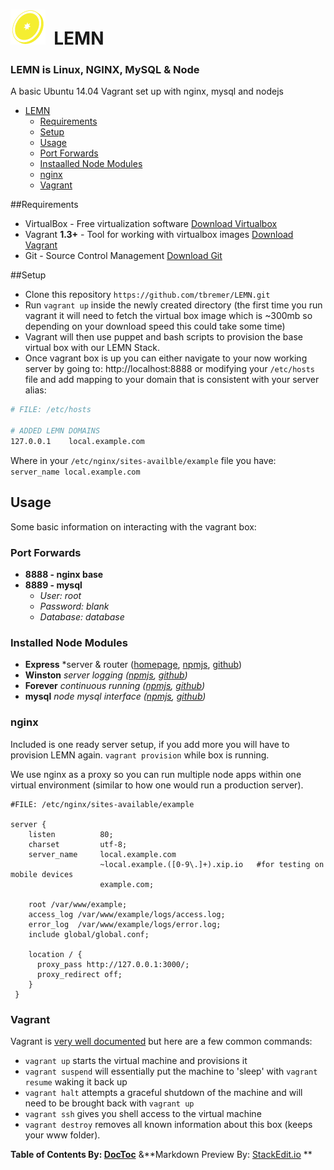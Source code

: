![LEMN](www/example/app/assets/images/logo-56.png)&nbsp;&nbsp;LEMN
==================================================================

### **LEMN is Linux, NGINX, MySQL & Node**

A basic Ubuntu 14.04 Vagrant set up with nginx, mysql and nodejs

-	[LEMN](#lemn)
	-	[Requirements](#requirements)
	-	[Setup](#setup)
	-	[Usage](#usage)
	-	[Port Forwards](#port-forwards)
	-	[Instaalled Node Modules](#instaalled-node-modules)
	-	[nginx](#nginx)
	-	[Vagrant](#vagrant)

##Requirements

-	VirtualBox - Free virtualization software [Download Virtualbox](https://www.virtualbox.org/wiki/Downloads)
-	Vagrant **1.3+** - Tool for working with virtualbox images [Download Vagrant](https://www.vagrantup.com)
-	Git - Source Control Management [Download Git](http://git-scm.com/downloads)

##Setup

-	Clone this repository `https://github.com/tbremer/LEMN.git`
-	Run `vagrant up` inside the newly created directory (the first time you run vagrant it will need to fetch the virtual box image which is ~300mb so depending on your download speed this could take some time)
-	Vagrant will then use puppet and bash scripts to provision the base virtual box with our LEMN Stack.
-	Once vagrant box is up you can either navigate to your now working server by going to: http://localhost:8888 or modifying your `/etc/hosts` file and add mapping to your domain that is consistent with your server alias:

```bash
# FILE: /etc/hosts

# ADDED LEMN DOMAINS
127.0.0.1    local.example.com
```

Where in your `/etc/nginx/sites-availble/example` file you have: `server_name local.example.com`

Usage
-----

Some basic information on interacting with the vagrant box:

### Port Forwards

-	**8888 - nginx base**
-	**8889 - mysql**
	-	*User: root*
	-	*Password: blank*
	-	*Database: database*

### Installed Node Modules

-	**Express** *server & router ([homepage](http://expressjs.com/), [npmjs](https://www.npmjs.org/package/express), [github](https://github.com/strongloop/express))
-	**Winston** *server logging ([npmjs](https://www.npmjs.org/package/winston), [github](https://github.com/flatiron/winston))*
-	**Forever** *continuous running ([npmjs](https://www.npmjs.org/package/forever), [github](https://github.com/nodejitsu/forever))*
-	**mysql** *node mysql interface ([npmjs](https://www.npmjs.org/package/mysql), [github](https://github.com/felixge/node-mysql))*

### nginx

Included is one ready server setup, if you add more you will have to provision LEMN again. `vagrant provision` while box is running.

We use nginx as a proxy so you can run multiple node apps within one virtual environment (similar to how one would run a production server).

```
#FILE: /etc/nginx/sites-available/example

server {
    listen          80;
    charset         utf-8;
    server_name     local.example.com
                    ~local.example.([0-9\.]+).xip.io   #for testing on mobile devices
                    example.com;

    root /var/www/example;
    access_log /var/www/example/logs/access.log;
    error_log  /var/www/example/logs/error.log;
    include global/global.conf;

    location / {
      proxy_pass http://127.0.0.1:3000/;
      proxy_redirect off;
    }
 }

```

### Vagrant

Vagrant is [very well documented](http://vagrantup.com/v1/docs/index.html) but here are a few common commands:

-	`vagrant up` starts the virtual machine and provisions it
-	`vagrant suspend` will essentially put the machine to 'sleep' with `vagrant resume` waking it back up
-	`vagrant halt` attempts a graceful shutdown of the machine and will need to be brought back with `vagrant up`
-	`vagrant ssh` gives you shell access to the virtual machine
-	`vagrant destroy` removes all known information about this box (keeps your www folder).

**Table of Contents By: [DocToc](http://doctoc.herokuapp.com/)** &**Markdown Preview By: [StackEdit.io](https://stackedit.io/) **
